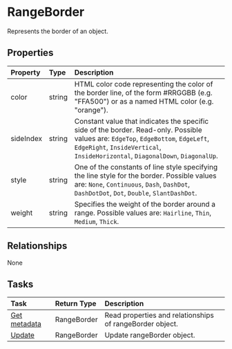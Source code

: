 # RangeBorder

Represents the border of an object.

## Properties
| Property	   | Type	|Description|
|:---------------|:--------|:----------|
|color|string|HTML color code representing the color of the border line, of the form #RRGGBB (e.g. "FFA500") or as a named HTML color (e.g. "orange").|
|sideIndex|string|Constant value that indicates the specific side of the border. Read-only. Possible values are: `EdgeTop`, `EdgeBottom`, `EdgeLeft`, `EdgeRight`, `InsideVertical`, `InsideHorizontal`, `DiagonalDown`, `DiagonalUp`.|
|style|string|One of the constants of line style specifying the line style for the border. Possible values are: `None`, `Continuous`, `Dash`, `DashDot`, `DashDotDot`, `Dot`, `Double`, `SlantDashDot`.|
|weight|string|Specifies the weight of the border around a range. Possible values are: `Hairline`, `Thin`, `Medium`, `Thick`.|

## Relationships
None


## Tasks

| Task		   | Return Type	|Description|
|:---------------|:--------|:----------|
|[Get metadata](../api/rangeborder_get.md) | RangeBorder |Read properties and relationships of rangeBorder object.|
|[Update](../api/rangeborder_update.md) | RangeBorder	|Update rangeBorder object. |
